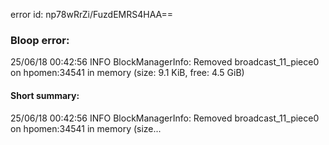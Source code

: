 error id: np78wRrZi/FuzdEMRS4HAA==
### Bloop error:

25/06/18 00:42:56 INFO BlockManagerInfo: Removed broadcast_11_piece0 on hpomen:34541 in memory (size: 9.1 KiB, free: 4.5 GiB)
#### Short summary: 

25/06/18 00:42:56 INFO BlockManagerInfo: Removed broadcast_11_piece0 on hpomen:34541 in memory (size...